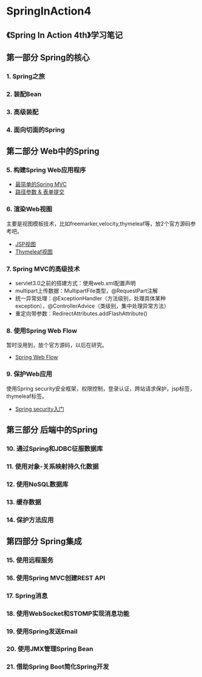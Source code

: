 # SpringInAction4
《Spring In Action 4th》学习笔记
---

## 第一部分 Spring的核心
### 1. Spring之旅

### 2. 装配Bean

### 3. 高级装配

### 4. 面向切面的Spring

## 第二部分 Web中的Spring
### 5. 构建Spring Web应用程序
* [最简单的Spring MVC](https://github.com/peijie-sh/SpringInAction4/tree/master/Spittr-basic)
* [路径参数 & 表单提交](https://github.com/peijie-sh/SpringInAction4/tree/master/Spittr)

### 6. 渲染Web视图
主要是视图模板技术，比如freemarker,velocity,thymeleaf等，放2个官方源码参考吧。
* [JSP视图](https://github.com/peijie-sh/SpringInAction4/tree/master/Spittr-jsp)
* [Thymeleaf视图](https://github.com/peijie-sh/SpringInAction4/tree/master/Spittr-thymeleaf)

### 7. Spring MVC的高级技术
* servlet3.0之前的搭建方式：使用web.xml配置声明
* multipart上传数据：MultipartFile类型，@RequestPart注解
* 统一异常处理：@ExceptionHandler（方法级别，处理具体某种exception），@ControllerAdvice（类级别，集中处理异常方法）
* 重定向带参数：RedirectAttributes.addFlashAttribute()

### 8. 使用Spring Web Flow
暂时没用到，放个官方源码，以后在研究。
* [Spring Web Flow](https://github.com/peijie-sh/SpringInAction4/tree/master/SpringPizza)

### 9. 保护Web应用
使用Spring security安全框架，权限控制，登录认证，跨站请求保护，jsp标签，thymeleaf标签。
* [Spring security入门](https://github.com/peijie-sh/SpringInAction4/tree/master/Spittr-security-basic)

## 第三部分 后端中的Spring
### 10. 通过Spring和JDBC征服数据库
### 11. 使用对象-关系映射持久化数据
### 12. 使用NoSQL数据库
### 13. 缓存数据
### 14. 保护方法应用
## 第四部分 Spring集成
### 15. 使用远程服务
### 16. 使用Spring MVC创建REST API
### 17. Spring消息
### 18. 使用WebSocket和STOMP实现消息功能
### 19. 使用Spring发送Email
### 20. 使用JMX管理Spring Bean
### 21. 借助Spring Boot简化Spring开发
